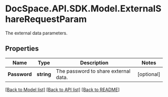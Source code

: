 # DocSpace.API.SDK.Model.ExternalShareRequestParam
The external data parameters.

## Properties

Name | Type | Description | Notes
------------ | ------------- | ------------- | -------------
**Password** | **string** | The password to share external data. | [optional] 

[[Back to Model list]](../README.md#documentation-for-models) [[Back to API list]](../README.md#documentation-for-api-endpoints) [[Back to README]](../README.md)

